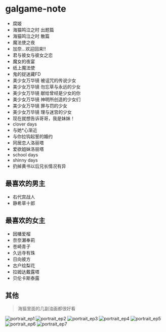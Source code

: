 # galgame-note

* 腐姬
* 海猫鸣泣之时 出题篇
* 海猫鸣泣之时 散篇
* 魔法使之夜
* 加奈…欢迎回来!!
* 君与彼女与彼女之恋
* 魔女的夜宴
* 纸上魔法使
* 鬼的捉迷藏FD
* 美少女万华镜 被诅咒的传说少女
* 美少女万华镜 勿忘草与永远的少女
* 美少女万华镜 献给曾经是少女的你
* 美少女万华镜 神明所创造的少女们
* 美少女万华镜 罪与罚的少女
* 美少女万华镜 理与迷宫的少女
* 现在就想告诉哥哥，我是妹妹！
* clover days
* 与她*心渐近
* 与你拉钩起誓的婚约
* 同居恋人洛丽塔
* 爱欲姐妹洛丽塔
* school days
* shinny days
* 扔掉黄书以后兄长情况有异

## 最喜欢的男主

* 右代宫战人
* 静希草十郎

## 最喜欢的女主

* 因幡爱榴
* 奈奈瀬奉莉
* 苍崎青子
* 久远寺有珠
* 日向彼方
* 古户绘梨花
* 拉姆达戴露塔
* 贝伦卡斯泰露

## 其他

> 海猫里面的几副油画都很好看

![portrait_ep1](https://github.com/night-cruise/galgame-note/assets/77157236/4e30eaef-6df7-4e7e-b9ef-e94fa77f19c1)
![portrait_ep2](https://github.com/night-cruise/galgame-note/assets/77157236/fabafa79-bbed-4e2b-b56f-963ae48000c6)
![portrait_ep3](https://github.com/night-cruise/galgame-note/assets/77157236/3813c19c-2740-46bc-9cfb-a78c8bd684a5)
![portrait_ep4](https://github.com/night-cruise/galgame-note/assets/77157236/17afffba-cf1c-458f-9c48-0582dbaa9a2c)
![portrait_ep5](https://github.com/night-cruise/galgame-note/assets/77157236/cb083e5d-895e-4ccd-950e-9a827c14cf7a)
![portrait_ep6](https://github.com/night-cruise/galgame-note/assets/77157236/c37571ea-28f2-4023-abf6-b7b1635a385e)
![portrait_ep7](https://github.com/night-cruise/galgame-note/assets/77157236/3e7a1353-2a8a-40c5-b878-780e72ef591c)
